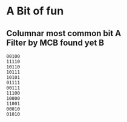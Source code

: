 # A Bit of fun

Columnar most common bit A <br>
Filter by MCB found yet B<br>
---

```
00100
11110
10110
10111
10101
01111
00111
11100
10000
11001
00010
01010
```